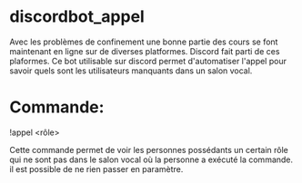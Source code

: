 # discordbot_appel
Avec les problèmes de confinement une bonne partie des cours se font maintenant en ligne sur de diverses platformes. Discord fait parti
de ces plaformes. Ce bot utilisable sur discord permet d'automatiser l'appel pour savoir quels sont les utilisateurs manquants dans un salon
vocal.
# Commande:
!appel <rôle>

Cette commande permet de voir les personnes possédants un certain rôle qui ne sont pas dans le salon vocal où la personne a exécuté la commande.
il est possible de ne rien passer en paramètre.

